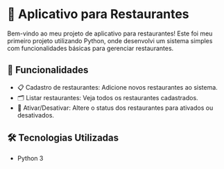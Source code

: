 <html lang="pt-BR">
<head>
    <meta charset="UTF-8">
    <meta name="viewport" content="width=device-width, initial-scale=1.0">
</head>
<body>

<h1>📱 Aplicativo para Restaurantes</h1>

<p>Bem-vindo ao meu projeto de aplicativo para restaurantes! Este foi meu primeiro projeto utilizando Python, onde desenvolvi um sistema simples com funcionalidades básicas para gerenciar restaurantes.</p>

<h2>🚀 Funcionalidades</h2>
<ul>
    <li>📋 Cadastro de restaurantes: Adicione novos restaurantes ao sistema.</li>
    <li>🗂 Listar restaurantes: Veja todos os restaurantes cadastrados.</li>
    <li>🔄 Ativar/Desativar: Altere o status dos restaurantes para ativados ou desativados.</li>
</ul>

<h2>🛠 Tecnologias Utilizadas</h2>
<ul>
    <li>Python 3</li>
</ul>

